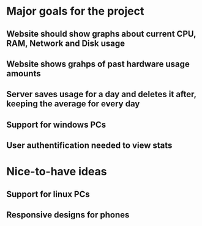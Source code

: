 # Major goals for the project

## Website should show graphs about current CPU, RAM, Network and Disk usage

## Website shows grahps of past hardware usage amounts

## Server saves usage for a day and deletes it after, keeping the average for every day

## Support for windows PCs

## User authentification needed to view stats

# Nice-to-have ideas

## Support for linux PCs

## Responsive designs for phones
